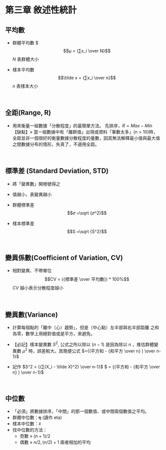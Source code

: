 # 第三章 敘述性統計


## 平均數
* 群體平均數
$$$µ = {∑x_i \over N}$$
$N$ 表群體大小


* 樣本平均數
$$\tilde x = {∑x_i \over n}$$
$n$ 表樣本大小

<br>

## 全距(Range, R)
* 用來衡量一組數據「分散程度」的最簡單方法。
先排序，$R = Max - Min$
【缺點】» 當一組數據中有「離群值」出現或資料「筆數太多」(n > 10)時，全距並非一個很好的衡量數據分散程度的量數，因其無法解釋最小值與最大值之間數據分布的情形，失真了，不適用全距。

<br>

## 標準差 (Standard Deviation, STD)
* 將「變異數」開根號得之
* 值越小，表變異越小
* 群體標準差
$$𝜎 =\sqrt {𝜎^2}$$

* 樣本標準差
$$S =\sqrt {S^2}$$

<br>

## 變異係數(Coefficient of Variation, CV)
* 相對變異、不帶單位
$$CV = ({標準差 \over 平均數}) * 100%$$
$CV$ 越小表示分散程度越小

<br>

##  變異數(Variance)
* 計算每個點的「離中（心）趨勢」，但是（中心點）左半部與右半部距離 之和為零，數學上用絕對值或是平方，來避免。

* 【必記】樣本變異數 $S^2$, 公式之所以除以 $(n-1)$ 是因為除以 $n$ ，推估群體變異數 $\mu^2$ 時，誤差較大。其簡便公式 $={(平方和 - {和平方 \over n} ) \over n-1}$

* 記作 $S^2 = {{∑(X_i - \tilde X)^2} \over n-1}$ $ = {(平方和 - {和平方 \over n} ) \over n-1}$

<br>

## 中位數
* 「必須」將數據排序，「中間」的那一個數值、或中間兩個數值之平均。
* 群體中位數：𝛈 (讀作 eta)
* 樣本中位數：$\tilde x$
* 找中位數的方法：
	* 奇數 » ${(n+1) / 2}$
	* 偶數 » $n/2, (n/2)+1$ 兩者相加的平均
